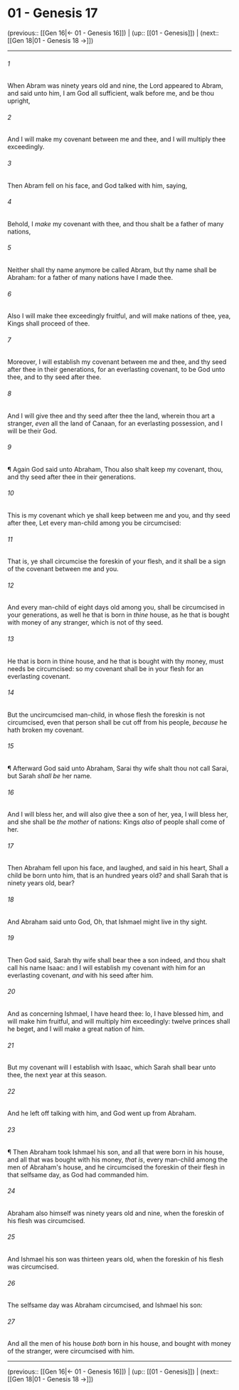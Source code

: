 # 01 - Genesis 17

(previous:: [[Gen 16|← 01 - Genesis 16]]) | (up:: [[01 - Genesis]]) | (next:: [[Gen 18|01 - Genesis 18 →]])

***


###### 1 
When Abram was ninety years old and nine, the Lord appeared to Abram, and said unto him, I am God all sufficient, walk before me, and be thou upright, 

###### 2 
And I will make my covenant between me and thee, and I will multiply thee exceedingly. 

###### 3 
Then Abram fell on his face, and God talked with him, saying, 

###### 4 
Behold, I _make_ my covenant with thee, and thou shalt be a father of many nations, 

###### 5 
Neither shall thy name anymore be called Abram, but thy name shall be Abraham: for a father of many nations have I made thee. 

###### 6 
Also I will make thee exceedingly fruitful, and will make nations of thee, yea, Kings shall proceed of thee. 

###### 7 
Moreover, I will establish my covenant between me and thee, and thy seed after thee in their generations, for an everlasting covenant, to be God unto thee, and to thy seed after thee. 

###### 8 
And I will give thee and thy seed after thee the land, wherein thou art a stranger, _even_ all the land of Canaan, for an everlasting possession, and I will be their God. 

###### 9 
¶ Again God said unto Abraham, Thou also shalt keep my covenant, thou, and thy seed after thee in their generations. 

###### 10 
This is my covenant which ye shall keep between me and you, and thy seed after thee, Let every man-child among you be circumcised: 

###### 11 
That is, ye shall circumcise the foreskin of your flesh, and it shall be a sign of the covenant between me and you. 

###### 12 
And every man-child of eight days old among you, shall be circumcised in your generations, as well he that is born in _thine_ house, as he that is bought with money of any stranger, which is not of thy seed. 

###### 13 
He that is born in thine house, and he that is bought with thy money, must needs be circumcised: so my covenant shall be in your flesh for an everlasting covenant. 

###### 14 
But the uncircumcised man-child, in whose flesh the foreskin is not circumcised, even that person shall be cut off from his people, _because_ he hath broken my covenant. 

###### 15 
¶ Afterward God said unto Abraham, Sarai thy wife shalt thou not call Sarai, but Sarah _shall be_ her name. 

###### 16 
And I will bless her, and will also give thee a son of her, yea, I will bless her, and she shall be _the mother_ of nations: Kings _also_ of people shall come of her. 

###### 17 
Then Abraham fell upon his face, and laughed, and said in his heart, Shall a child be born unto him, that is an hundred years old? and shall Sarah that is ninety years old, bear? 

###### 18 
And Abraham said unto God, Oh, that Ishmael might live in thy sight. 

###### 19 
Then God said, Sarah thy wife shall bear thee a son indeed, and thou shalt call his name Isaac: and I will establish my covenant with him for an everlasting covenant, _and_ with his seed after him. 

###### 20 
And as concerning Ishmael, I have heard thee: lo, I have blessed him, and will make him fruitful, and will multiply him exceedingly: twelve princes shall he beget, and I will make a great nation of him. 

###### 21 
But my covenant will I establish with Isaac, which Sarah shall bear unto thee, the next year at this season. 

###### 22 
And he left off talking with him, and God went up from Abraham. 

###### 23 
¶ Then Abraham took Ishmael his son, and all that were born in his house, and all that was bought with his money, _that is_, every man-child among the men of Abraham's house, and he circumcised the foreskin of their flesh in that selfsame day, as God had commanded him. 

###### 24 
Abraham also himself was ninety years old and nine, when the foreskin of his flesh was circumcised. 

###### 25 
And Ishmael his son was thirteen years old, when the foreskin of his flesh was circumcised. 

###### 26 
The selfsame day was Abraham circumcised, and Ishmael his son: 

###### 27 
And all the men of his house _both_ born in his house, and bought with money of the stranger, were circumcised with him.

***

(previous:: [[Gen 16|← 01 - Genesis 16]]) | (up:: [[01 - Genesis]]) | (next:: [[Gen 18|01 - Genesis 18 →]])
